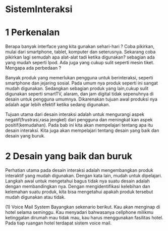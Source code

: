 # SistemInteraksi
# 1 Perkenalan
Berapa banyak interface yang kita gunakan sehari-hari ? Coba pikirkan, mulai dari smartphone, tablet, komputer dan seterusnya. Sekarang coba pikirkan lagi 
semudah apa alat-alat tadi ketika digunakan? sebagian ada yang mudah seperti Ipod. Ada juga yang cukup sulit seperti mesin tiket. Mengapa ada perbedaan ?

Banyak produk yang memerlukan pengguna untuk berinteraksi, seperti smartphone dan jejaring sosial. Pada umum nya produk seperti ini sangat mudah digunakan.
Sedangkan sebagian produk yang lain,cukup sulit digunakan seperti smartTV, alaram, dan jam digital tidak sepenuhnya di desain untuk pengguna umumnya.
Dikarenakan tujuan awal produksi nya adalah agar lebih efektif ketika sedang digunakan.

Tujuan utama dari desain interaksi adalah untuk mengurangi aspek negatif(frustrasi,rasa jengkel) dari pengguna dan meningkat kan aspek positif(kemudahan).
Pada bab ini kita akan mempelajari tentang apa itu desain interaksi. Kita juga akan mempelajari tentang desain yang baik dan desain yang buruk.

# 2 Desain yang baik dan buruk
Perhatian utama pada desain interaksi adalah mengembangkan produk interaktif yang mudah digunakan. Dengan kata lain, mudah untuk dipelajari.
Langkah awal untuk mengetahui bagus tidak nya suatu desain adalah dengan membandingkan nya. Dengan mengidentifikasi kelebihan dan kelemahan suatu produk, kita bisa mengetahui
apakah produk tersebut mudah digunakan atau tidak.

(1) Voice Mail System
Bayangkan sekenario berikut. Kau akan menginap di hotel selama seminggu. Kau menyadari bahwasanya cellphone milikmu ketinggalan dirumah
mau tidak mau, kau harus menggunakan fasilitas hotel. Pada tiap ruangan hotel terdapat sistem voice mail. 
